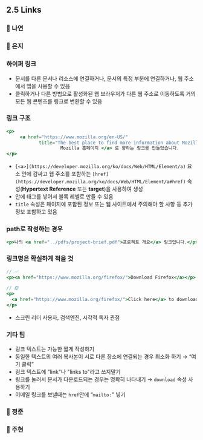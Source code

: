 ## 2.5 Links

### 📝 나연

### 📝 은지
### 하이퍼 링크

- 문서를 다른 문서나 리소스에 연결하거나, 문서의 특정 부분에 연결하거나, 웹 주소에서 앱을 사용할 수 있음
- 클릭하거나 다른 방법으로 활성화된 웹 브라우저가 다른 웹 주소로 이동하도록 거의 모든 웹 콘텐츠를 링크로 변환할 수 있음

### 링크 구조

```jsx
<p>
	 <a href="https://www.mozilla.org/en-US/" 
			title="The best place to find more information about Mozilla's">
					Mozilla 홈페이지 </a> 로 향하는 링크를 만들었습니다.
</p> 
```

- `[<a>](https://developer.mozilla.org/ko/docs/Web/HTML/Element/a)` 요소 안에 감싸고 웹 주소를 포함하는 `[href](https://developer.mozilla.org/ko/docs/Web/HTML/Element/a#href)` 속성(**Hypertext Reference** 또는 **target**)을 사용하여 생성
- 안에 태그를 넣어서 블록 레벨로 만들 수 있음
- `title`  속성은 페이지에 포함된 정보 또는 웹 사이트에서 주의해야 할 사항 등 추가정보 포함하고 있음

### path로 작성하는 경우

```jsx
<p>나의 <a href="../pdfs/project-brief.pdf">프로젝트 개요</a> 링크입니다.</p>
```

### 링크명은 확실하게 적을 것

```jsx
// ✅
<p><a href="https://www.mozilla.org/firefox/">Download Firefox</a></p>

// ❎
<p>
  <a href="https://www.mozilla.org/firefox/">Click here</a> to download Firefox
</p>
```

- 스크린 리더 사용자, 검색엔진, 시각적 독자 관점

### 기타 팁

- 링크 텍스트는 가능한 짧게 작성하기
- 동일한 텍스트의 여러 복사본이 서로 다른 장소에 연결되는 경우 최소화 하기 → “여기 클릭”
- 링크 텍스트에 "link"나 "links to"라고 쓰지말기
- 링크를 눌러서 문서가 다운로드되는 경우는 명확히 나타내기 → `download` 속성 사용하기
- 이메일 링크를 보낼때는 `href`안에 “`mailto:`" 넣기

### 📝 정준

### 📝 주현
